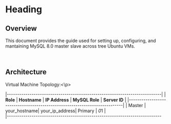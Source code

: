 
# Heading

<h2>Overview</h2>

<p>This document provides the guide used for setting up, configuring, and mantaining MySQL 8.0 master slave across tree Ubuntu VMs.</p><br>

<h2>Architecture</h2>

<p>Virtual Machine Topology:<\p><br>

|---------------------------------------------------------------------------|
| **Role** | **Hostname** | **IP Address** | **MySQL Role** | **Server ID** | 
|---------------------------------------------------------------------------|
| Master   | your_hostname| your_ip_address| Primary        | *0*1     |             
|---------------------------------------------------------------------------

